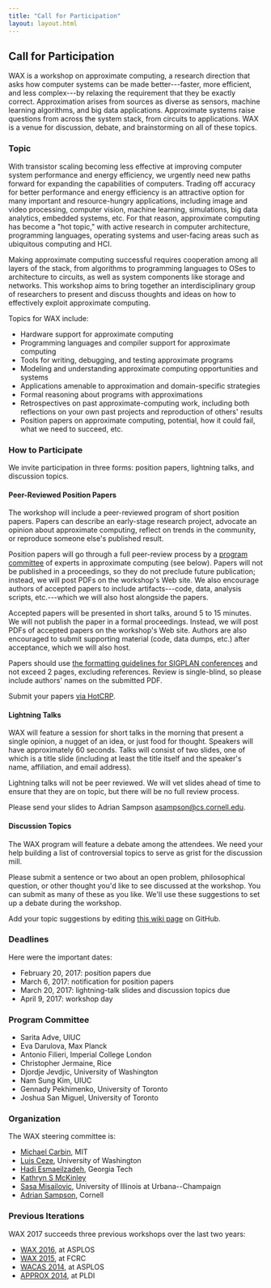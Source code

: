 ```yaml
---
title: "Call for Participation"
layout: layout.html
---
```


## Call for Participation

WAX is a workshop on approximate computing, a research direction that asks how computer systems can be made better---faster, more efficient, and less complex---by relaxing the requirement that they be exactly correct. Approximation arises from sources as diverse as sensors, machine learning algorithms, and big data applications. Approximate systems raise questions from across the system stack, from circuits to applications. WAX is a venue for discussion, debate, and brainstorming on all of these topics.


### Topic

With transistor scaling becoming less effective at improving computer system performance and energy efficiency, we urgently need new paths forward for expanding the capabilities of computers. Trading off accuracy for better performance and energy efficiency is an attractive option for many important and resource-hungry applications, including image and video processing, computer vision, machine learning, simulations, big data analytics, embedded systems, etc. For that reason, approximate computing has become a "hot topic," with active research in computer architecture, programming languages, operating systems and user-facing areas such as ubiquitous computing and HCI.

Making approximate computing successful requires cooperation among all layers of the stack, from algorithms to programming languages to OSes to architecture to circuits, as well as system components like storage and networks. This workshop aims to bring together an interdisciplinary group of researchers to present and discuss thoughts and ideas on how to effectively exploit approximate computing.

Topics for WAX include:

- Hardware support for approximate computing
- Programming languages and compiler support for approximate computing
- Tools for writing, debugging, and testing approximate programs
- Modeling and understanding approximate computing opportunities and systems
- Applications amenable to approximation and domain-specific strategies
- Formal reasoning about programs with approximations
- Retrospectives on past approximate-computing work, including both reflections on your own past projects and reproduction of others' results
- Position papers on approximate computing, potential, how it could fail, what we need to succeed, etc.


### How to Participate

We invite participation in three forms: position papers, lightning talks, and discussion topics.

#### Peer-Reviewed Position Papers

The workshop will include a peer-reviewed program of short position papers. Papers can describe an early-stage research project, advocate an opinion about approximate computing, reflect on trends in the community, or reproduce someone else's published result.

Position papers will go through a full peer-review process by a [program committee][pc] of experts in approximate computing (see below). Papers will not be published in a proceedings, so they do not preclude future publication; instead, we will post PDFs on the workshop's Web site. We also encourage authors of accepted papers to include artifacts---code, data, analysis scripts, etc.---which we will also host alongside the papers.

Accepted papers will be presented in short talks, around 5 to 15 minutes.
We will not publish the paper in a formal proceedings. Instead, we will post PDFs of accepted papers on the workshop's Web site.
Authors are also encouraged to submit supporting material (code, data dumps, etc.) after acceptance, which we will also host.

Papers should use [the formatting guidelines for SIGPLAN conferences][sigplanconf] and not exceed 2 pages, excluding references. Review is single-blind, so please include authors' names on the submitted PDF.

Submit your papers [via HotCRP][hotcrp].

[hotcrp]: http://www.cs.cornell.edu/conferences/wax2017/
[pc]: #program-committee
[sigplanconf]: http://www.sigplan.org/Resources/Author/

#### Lightning Talks

WAX will feature a session for short talks in the morning that present a single opinion, a nugget of an idea, or just food for thought. Speakers will have approximately 60 seconds. Talks will consist of two slides, one of which is a title slide (including at least the title itself and the speaker's name, affiliation, and email address).

Lightning talks will not be peer reviewed. We will vet slides ahead of time to ensure that they are on topic, but there will be no full review process.

Please send your slides to Adrian Sampson <asampson@cs.cornell.edu>.

#### Discussion Topics

The WAX program will feature a debate among the attendees. We need your help building a list of controversial topics to serve as grist for the discussion mill.

Please submit a sentence or two about an open problem, philosophical question, or other thought you'd like to see discussed at the workshop. You can submit as many of these as you like. We'll use these suggestions to set up a debate during the workshop.

Add your topic suggestions by editing [this wiki page][topics] on GitHub.

[topics]: https://github.com/sampsyo/wax2017/wiki/Discussion-Topics


### Deadlines

Here were the important dates:

* February 20, 2017: position papers due
* March 6, 2017: notification for position papers
* March 20, 2017: lightning-talk slides and discussion topics due
* April 9, 2017: workshop day

### Program Committee

* Sarita Adve, UIUC
* Eva Darulova, Max Planck
* Antonio Filieri, Imperial College London
* Christopher Jermaine, Rice
* Djordje Jevdjic, University of Washington
* Nam Sung Kim, UIUC
* Gennady Pekhimenko, University of Toronto
* Joshua San Miguel, University of Toronto

### Organization

The WAX steering committee is:

* [Michael Carbin](http://people.csail.mit.edu/mcarbin/), MIT
* [Luis Ceze](https://homes.cs.washington.edu/~luisceze/), University of Washington
* [Hadi Esmaeilzadeh](http://www.cc.gatech.edu/~hadi/), Georgia Tech
* [Kathryn S McKinley](https://www.cs.utexas.edu/users/mckinley/)
* [Sasa Misailovic](http://misailo.web.engr.illinois.edu), University of Illinois at Urbana--Champaign
* [Adrian Sampson](http://www.cs.cornell.edu/~asampson/), Cornell

### Previous Iterations

WAX 2017 succeeds three previous workshops over the last two years:

* [WAX 2016][], at ASPLOS
* [WAX 2015][], at FCRC
* [WACAS 2014][], at ASPLOS
* [APPROX 2014][], at PLDI

[wax 2016]: http://approximate.computer/wax2016/
[wax 2015]: http://sampa.cs.washington.edu/new/wax2015/
[wacas 2014]: http://sampa.cs.washington.edu/new/wacas14/
[approx 2014]: http://approx2014.cs.umass.edu/
